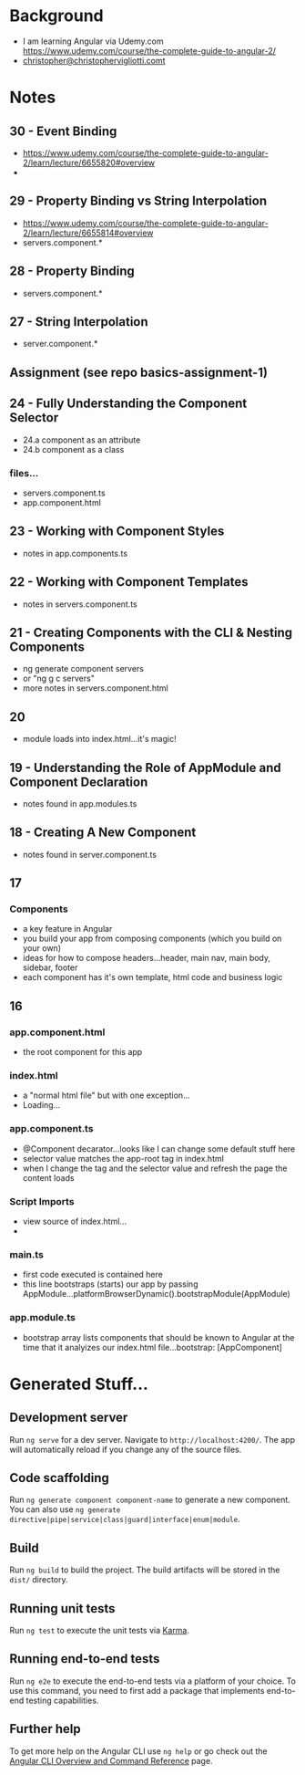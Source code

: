 # Background
- I am learning Angular via Udemy.com https://www.udemy.com/course/the-complete-guide-to-angular-2/ 
- christopher@christophervigliotti.comt

# Notes

## 30 - Event Binding
- https://www.udemy.com/course/the-complete-guide-to-angular-2/learn/lecture/6655820#overview
- 

## 29 - Property Binding vs String Interpolation
- https://www.udemy.com/course/the-complete-guide-to-angular-2/learn/lecture/6655814#overview
- servers.component.*

## 28 - Property Binding
- servers.component.*

## 27 - String Interpolation
- server.component.*

## Assignment (see repo basics-assignment-1)

## 24 - Fully Understanding the Component Selector
- 24.a component as an attribute
- 24.b component as a class

### files...
- servers.component.ts
- app.component.html

## 23 - Working with Component Styles
- notes in app.components.ts

## 22 - Working with Component Templates
- notes in servers.component.ts

## 21 - Creating Components with the CLI & Nesting Components
- ng generate component servers
- or "ng g c servers"
- more notes in servers.component.html

## 20
- module loads into index.html...it's magic!

## 19 - Understanding the Role of AppModule and Component Declaration
- notes found in app.modules.ts

## 18 - Creating A New Component
- notes found in server.component.ts

## 17

### Components
- a key feature in Angular
- you build your app from composing components (which you build on your own)
- ideas for how to compose headers...header, main nav, main body, sidebar, footer
- each component has it's own template, html code and business logic

## 16

### app.component.html 
- the root component for this app 

### index.html 
- a "normal html file" but with one exception...
- <app-root>Loading...</app-root>

### app.component.ts
- @Component decarator...looks like I can change some default stuff here
- selector value matches the app-root tag in index.html
- when I change the tag and the selector value and refresh the page the content loads

### Script Imports
- view source of index.html... 
- <script src="runtime.js" type="module"></script><script src="polyfills.js" type="module"></script><script src="styles.js" defer></script><script src="vendor.js" type="module"></script><script src="main.js" type="module"></script></body>

### main.ts
- first code executed is contained here
- this line bootstraps (starts) our app by passing AppModule...platformBrowserDynamic().bootstrapModule(AppModule)

### app.module.ts
- bootstrap array lists components that should be known to Angular at the time that it analyizes our index.html file...bootstrap: [AppComponent]

# Generated Stuff...

## Development server

Run `ng serve` for a dev server. Navigate to `http://localhost:4200/`. The app will automatically reload if you change any of the source files.

## Code scaffolding

Run `ng generate component component-name` to generate a new component. You can also use `ng generate directive|pipe|service|class|guard|interface|enum|module`.

## Build

Run `ng build` to build the project. The build artifacts will be stored in the `dist/` directory.

## Running unit tests

Run `ng test` to execute the unit tests via [Karma](https://karma-runner.github.io).

## Running end-to-end tests

Run `ng e2e` to execute the end-to-end tests via a platform of your choice. To use this command, you need to first add a package that implements end-to-end testing capabilities.

## Further help

To get more help on the Angular CLI use `ng help` or go check out the [Angular CLI Overview and Command Reference](https://angular.io/cli) page.
